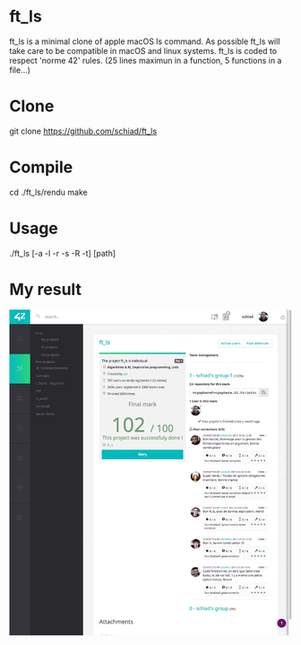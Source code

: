 # ft_ls

ft_ls is a minimal clone of apple macOS ls command.
As possible ft_ls will take care to be compatible in macOS and linux systems.
ft_ls is coded to respect 'norme 42' rules. (25 lines maximun in a function, 5 functions in a file...)

# Clone

git clone https://github.com/schiad/ft_ls

# Compile

cd ./ft_ls/rendu
make

# Usage

./ft_ls \[-a -l -r -s -R -t\] \[path\]

# My result

![102/100](ft_ls_result.png)
